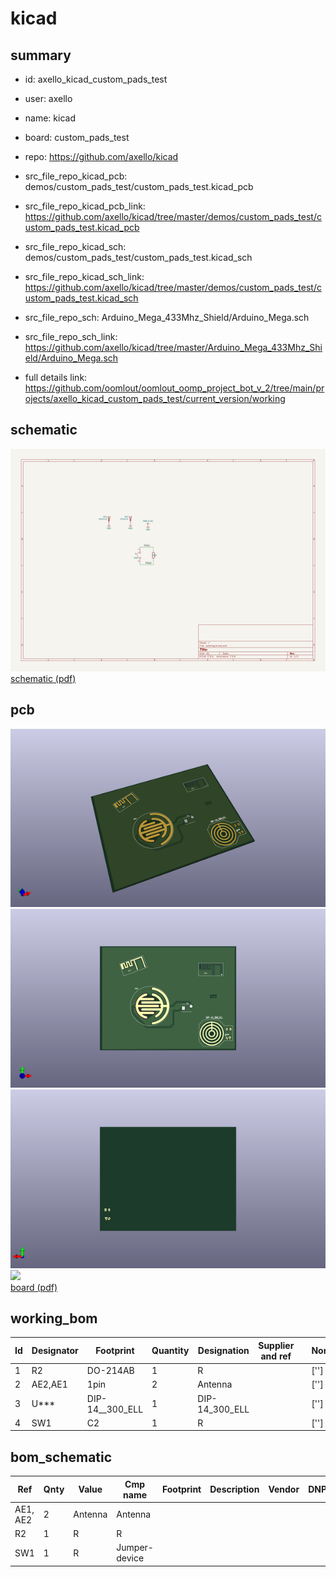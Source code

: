 # kicad
 
## summary 
* id: axello_kicad_custom_pads_test
* user: axello
* name: kicad
* board: custom_pads_test
* repo: https://github.com/axello/kicad
* src_file_repo_kicad_pcb: demos/custom_pads_test/custom_pads_test.kicad_pcb
* src_file_repo_kicad_pcb_link: https://github.com/axello/kicad/tree/master/demos/custom_pads_test/custom_pads_test.kicad_pcb
* src_file_repo_kicad_sch: demos/custom_pads_test/custom_pads_test.kicad_sch
* src_file_repo_kicad_sch_link: https://github.com/axello/kicad/tree/master/demos/custom_pads_test/custom_pads_test.kicad_sch

* src_file_repo_sch: Arduino_Mega_433Mhz_Shield/Arduino_Mega.sch
* src_file_repo_sch_link: https://github.com/axello/kicad/tree/master/Arduino_Mega_433Mhz_Shield/Arduino_Mega.sch
* full details link: https://github.com/oomlout/oomlout_oomp_project_bot_v_2/tree/main/projects/axello_kicad_custom_pads_test/current_version/working  

## schematic  
![](working_schematic_600.png)  
[schematic (pdf)](working_schematic.pdf) 






















## pcb  
![](working_3d_600.png) 
![](working_3d_front_600.png)  
![](working_3d_back_600.png)  
![](working_600.png)  
[board (pdf)](working.pdf)  

## working_bom
| Id | Designator | Footprint | Quantity | Designation | Supplier and ref |  | None | 
| --- | --- | --- | --- | --- | --- | --- | --- | 
| 1 | R2 | DO-214AB | 1 | R |  |  | [''] | 
| 2 | AE2,AE1 | 1pin | 2 | Antenna |  |  | [''] | 
| 3 | U*** | DIP-14__300_ELL | 1 | DIP-14_300_ELL |  |  | [''] | 
| 4 | SW1 | C2 | 1 | R |  |  | [''] | 


## bom_schematic
| Ref | Qnty | Value | Cmp name | Footprint | Description | Vendor | DNP | 
| --- | --- | --- | --- | --- | --- | --- | --- | 
| AE1, AE2 | 2 | Antenna | Antenna |  |  |  |  | 
| R2 | 1 | R | R |  |  |  |  | 
| SW1 | 1 | R | Jumper-device |  |  |  |  | 



